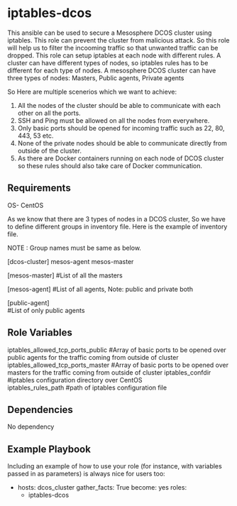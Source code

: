 iptables-dcos
=========

This ansible can be used to secure a Mesosphere DCOS cluster using iptables. This role can prevent the cluster from malicious attack. So this role will help us to filter the incooming traffic so that unwanted traffic can be dropped. This role can setup iptables at each node with different rules. A cluster can have different types of nodes, so iptables rules has to be different for each type of nodes. A mesosphere DCOS cluster can have three types of nodes: Masters, Public agents, Private agents
 
So Here are multiple scenerios which we want to achieve:

1. All the nodes of the cluster should be able to communicate with each other on all the ports.
2. SSH and Ping must be allowed on all the nodes from everywhere.
3. Only basic ports should be opened for incoming traffic such as 22, 80, 443, 53 etc.
4. None of the private nodes should be able to communicate directly from outside of the cluster.
5. As there are Docker containers running on each node of DCOS cluster so these rules should also take care of Docker communication. 


Requirements
------------

OS- CentOS

As we know that there are 3 types of nodes in a DCOS cluster, So we have to define different groups in inventory file. Here is the example of inventory file. 

NOTE : Group names must be same as below.

[dcos-cluster]
mesos-agent
mesos-master

[mesos-master]
#List of all the masters

[mesos-agent]
#List of all agents, Note: public and private both

[public-agent]    
#List of only public agents


Role Variables
--------------

iptables_allowed_tcp_ports_public  #Array of basic ports to be opened over public agents for the traffic coming from outside of cluster 
iptables_allowed_tcp_ports_master  #Array of basic ports to be opened over masters for the traffic coming from outside of cluster
iptables_confdir                   #iptables configuration directory over CentOS  
iptables_rules_path                #path of iptables configuration file 

Dependencies
------------

No dependency

Example Playbook
----------------

Including an example of how to use your role (for instance, with variables passed in as parameters) is always nice for users too:

   - hosts: dcos_cluster
     gather_facts: True
     become: yes
     roles:
       - iptables-dcos      



